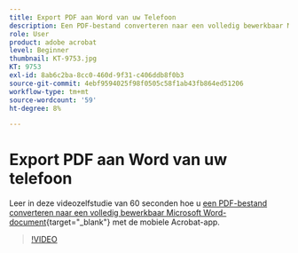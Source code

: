 ```yaml
---
title: Export PDF aan Word van uw Telefoon
description: Een PDF-bestand converteren naar een volledig bewerkbaar Microsoft Word-document met de mobiele Acrobat-app
role: User
product: adobe acrobat
level: Beginner
thumbnail: KT-9753.jpg
KT: 9753
exl-id: 8ab6c2ba-8cc0-460d-9f31-c406ddb8f0b3
source-git-commit: 4ebf9594025f98f0505c58f1ab43fb864ed51206
workflow-type: tm+mt
source-wordcount: '59'
ht-degree: 8%

---
```


# Export PDF aan Word van uw telefoon

Leer in deze videozelfstudie van 60 seconden hoe u [een PDF-bestand converteren naar een volledig bewerkbaar Microsoft Word-document](https://www.adobe.com/nl/acrobat/online/pdf-to-word.html){target="_blank"} met de mobiele Acrobat-app.

>[!VIDEO](https://video.tv.adobe.com/v/340214?quality=12&learn=on&hidetitle=true)
